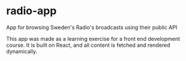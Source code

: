# radio-app

App for browsing Sweden's Radio's broadcasts using their public API

This app was made as a learning exercise for a front end development course.
It is built on React, and all content is fetched and rendered dynamically.
